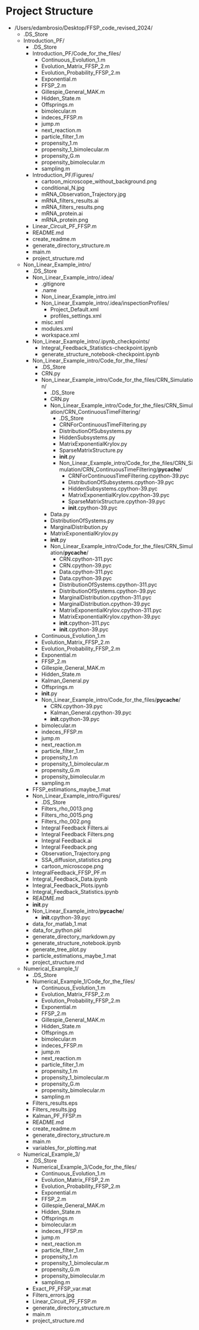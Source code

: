 # Project Structure

- /Users/edambrosio/Desktop/FFSP_code_revised_2024/
    - .DS_Store
    - Introduction_PF/
        - .DS_Store
        - Introduction_PF/Code_for_the_files/
            - Continuous_Evolution_1.m
            - Evolution_Matrix_FFSP_2.m
            - Evolution_Probability_FFSP_2.m
            - Exponential.m
            - FFSP_2.m
            - Gillespie_General_MAK.m
            - Hidden_State.m
            - Offsprings.m
            - bimolecular.m
            - indeces_FFSP.m
            - jump.m
            - next_reaction.m
            - particle_filter_1.m
            - propensity_1.m
            - propensity_1_bimolecular.m
            - propensity_G.m
            - propensity_bimolecular.m
            - sampling.m
        - Introduction_PF/Figures/
            - cartoon_microscope_without_background.png
            - conditional_N.jpg
            - mRNA_Observation_Trajectory.jpg
            - mRNA_filters_results.ai
            - mRNA_filters_results.png
            - mRNA_protein.ai
            - mRNA_protein.png
        - Linear_Circuit_PF_FFSP.m
        - README.md
        - create_readme.m
        - generate_directory_structure.m
        - main.m
        - project_structure.md
    - Non_Linear_Example_intro/
        - .DS_Store
        - Non_Linear_Example_intro/.idea/
            - .gitignore
            - .name
            - Non_Linear_Example_intro.iml
            - Non_Linear_Example_intro/.idea/inspectionProfiles/
                - Project_Default.xml
                - profiles_settings.xml
            - misc.xml
            - modules.xml
            - workspace.xml
        - Non_Linear_Example_intro/.ipynb_checkpoints/
            - Integral_Feedback_Statistics-checkpoint.ipynb
            - generate_structure_notebook-checkpoint.ipynb
        - Non_Linear_Example_intro/Code_for_the_files/
            - .DS_Store
            - CRN.py
            - Non_Linear_Example_intro/Code_for_the_files/CRN_Simulation/
                - .DS_Store
                - CRN.py
                - Non_Linear_Example_intro/Code_for_the_files/CRN_Simulation/CRN_ContinuousTimeFiltering/
                    - .DS_Store
                    - CRNForContinuousTimeFiltering.py
                    - DistributionOfSubsystems.py
                    - HiddenSubsystems.py
                    - MatrixExponentialKrylov.py
                    - SparseMatrixStructure.py
                    - __init__.py
                    - Non_Linear_Example_intro/Code_for_the_files/CRN_Simulation/CRN_ContinuousTimeFiltering/__pycache__/
                        - CRNForContinuousTimeFiltering.cpython-39.pyc
                        - DistributionOfSubsystems.cpython-39.pyc
                        - HiddenSubsystems.cpython-39.pyc
                        - MatrixExponentialKrylov.cpython-39.pyc
                        - SparseMatrixStructure.cpython-39.pyc
                        - __init__.cpython-39.pyc
                - Data.py
                - DistributionOfSystems.py
                - MarginalDistribution.py
                - MatrixExponentialKrylov.py
                - __init__.py
                - Non_Linear_Example_intro/Code_for_the_files/CRN_Simulation/__pycache__/
                    - CRN.cpython-311.pyc
                    - CRN.cpython-39.pyc
                    - Data.cpython-311.pyc
                    - Data.cpython-39.pyc
                    - DistributionOfSystems.cpython-311.pyc
                    - DistributionOfSystems.cpython-39.pyc
                    - MarginalDistribution.cpython-311.pyc
                    - MarginalDistribution.cpython-39.pyc
                    - MatrixExponentialKrylov.cpython-311.pyc
                    - MatrixExponentialKrylov.cpython-39.pyc
                    - __init__.cpython-311.pyc
                    - __init__.cpython-39.pyc
            - Continuous_Evolution_1.m
            - Evolution_Matrix_FFSP_2.m
            - Evolution_Probability_FFSP_2.m
            - Exponential.m
            - FFSP_2.m
            - Gillespie_General_MAK.m
            - Hidden_State.m
            - Kalman_General.py
            - Offsprings.m
            - __init__.py
            - Non_Linear_Example_intro/Code_for_the_files/__pycache__/
                - CRN.cpython-39.pyc
                - Kalman_General.cpython-39.pyc
                - __init__.cpython-39.pyc
            - bimolecular.m
            - indeces_FFSP.m
            - jump.m
            - next_reaction.m
            - particle_filter_1.m
            - propensity_1.m
            - propensity_1_bimolecular.m
            - propensity_G.m
            - propensity_bimolecular.m
            - sampling.m
        - FFSP_estimations_maybe_1.mat
        - Non_Linear_Example_intro/Figures/
            - .DS_Store
            - Filters_rho_0013.png
            - Filters_rho_0015.png
            - Filters_rho_002.png
            - Integral Feedback Filters.ai
            - Integral Feedback Filters.png
            - Integral Feedback.ai
            - Integral Feedback.png
            - Observation_Trajectory.png
            - SSA_diffusion_statistics.png
            - cartoon_microscope.png
        - IntegralFeedback_FFSP_PF.m
        - Integral_Feedback_Data.ipynb
        - Integral_Feedback_Plots.ipynb
        - Integral_Feedback_Statistics.ipynb
        - README.md
        - __init__.py
        - Non_Linear_Example_intro/__pycache__/
            - __init__.cpython-39.pyc
        - data_for_matlab_1.mat
        - data_for_python.pkl
        - generate_directory_markdown.py
        - generate_structure_notebook.ipynb
        - generate_tree_plot.py
        - particle_estimations_maybe_1.mat
        - project_structure.md
    - Numerical_Example_1/
        - .DS_Store
        - Numerical_Example_1/Code_for_the_files/
            - Continuous_Evolution_1.m
            - Evolution_Matrix_FFSP_2.m
            - Evolution_Probability_FFSP_2.m
            - Exponential.m
            - FFSP_2.m
            - Gillespie_General_MAK.m
            - Hidden_State.m
            - Offsprings.m
            - bimolecular.m
            - indeces_FFSP.m
            - jump.m
            - next_reaction.m
            - particle_filter_1.m
            - propensity_1.m
            - propensity_1_bimolecular.m
            - propensity_G.m
            - propensity_bimolecular.m
            - sampling.m
        - Filters_results.eps
        - Filters_results.jpg
        - Kalman_PF_FFSP.m
        - README.md
        - create_readme.m
        - generate_directory_structure.m
        - main.m
        - variables_for_plotting.mat
    - Numerical_Example_3/
        - .DS_Store
        - Numerical_Example_3/Code_for_the_files/
            - Continuous_Evolution_1.m
            - Evolution_Matrix_FFSP_2.m
            - Evolution_Probability_FFSP_2.m
            - Exponential.m
            - FFSP_2.m
            - Gillespie_General_MAK.m
            - Hidden_State.m
            - Offsprings.m
            - bimolecular.m
            - indeces_FFSP.m
            - jump.m
            - next_reaction.m
            - particle_filter_1.m
            - propensity_1.m
            - propensity_1_bimolecular.m
            - propensity_G.m
            - propensity_bimolecular.m
            - sampling.m
        - Exact_PF_FFSP_var.mat
        - Filters_errors.jpg
        - Linear_Circuit_PF_FFSP.m
        - generate_directory_structure.m
        - main.m
        - project_structure.md
